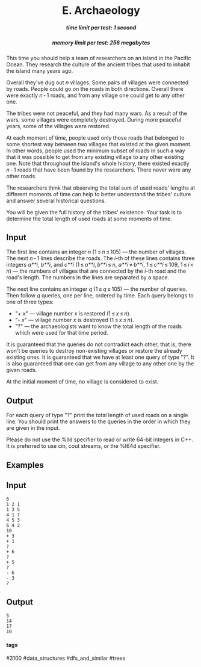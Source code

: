 <h1 style='text-align: center;'> E. Archaeology</h1>

<h5 style='text-align: center;'>time limit per test: 1 second</h5>
<h5 style='text-align: center;'>memory limit per test: 256 megabytes</h5>

This time you should help a team of researchers on an island in the Pacific Ocean. They research the culture of the ancient tribes that used to inhabit the island many years ago.

Overall they've dug out *n* villages. Some pairs of villages were connected by roads. People could go on the roads in both directions. Overall there were exactly *n* - 1 roads, and from any village one could get to any other one.

The tribes were not peaceful, and they had many wars. As a result of the wars, some villages were completely destroyed. During more peaceful years, some of the villages were restored.

At each moment of time, people used only those roads that belonged to some shortest way between two villages that existed at the given moment. In other words, people used the minimum subset of roads in such a way that it was possible to get from any existing village to any other existing one. Note that throughout the island's whole history, there existed exactly *n* - 1 roads that have been found by the researchers. There never were any other roads.

The researchers think that observing the total sum of used roads' lengths at different moments of time can help to better understand the tribes' culture and answer several historical questions.

You will be given the full history of the tribes' existence. Your task is to determine the total length of used roads at some moments of time.

## Input

The first line contains an integer *n* (1 ≤ *n* ≤ 105) — the number of villages. The next *n* - 1 lines describe the roads. The *i*-th of these lines contains three integers *a**i*, *b**i*, and *c**i* (1 ≤ *a**i*, *b**i* ≤ *n*, *a**i* ≠ *b**i*, 1 ≤ *c**i* ≤ 109, 1 ≤ *i* < *n*) — the numbers of villages that are connected by the *i*-th road and the road's length. The numbers in the lines are separated by a space.

The next line contains an integer *q* (1 ≤ *q* ≤ 105) — the number of queries. Then follow *q* queries, one per line, ordered by time. Each query belongs to one of three types:

* "+ *x*" — village number *x* is restored (1 ≤ *x* ≤ *n*).
* "- *x*" — village number *x* is destroyed (1 ≤ *x* ≤ *n*).
* "?" — the archaeologists want to know the total length of the roads which were used for that time period.

It is guaranteed that the queries do not contradict each other, that is, there won't be queries to destroy non-existing villages or restore the already existing ones. It is guaranteed that we have at least one query of type "?". It is also guaranteed that one can get from any village to any other one by the given roads.

At the initial moment of time, no village is considered to exist.

## Output

For each query of type "?" print the total length of used roads on a single line. You should print the answers to the queries in the order in which they are given in the input.

Please do not use the %lld specifier to read or write 64-bit integers in C++. It is preferred to use cin, cout streams, or the %I64d specifier.

## Examples

## Input


```
6  
1 2 1  
1 3 5  
4 1 7  
4 5 3  
6 4 2  
10  
+ 3  
+ 1  
?  
+ 6  
?  
+ 5  
?  
- 6  
- 3  
?  

```
## Output


```
5  
14  
17  
10  

```


#### tags 

#3100 #data_structures #dfs_and_similar #trees 